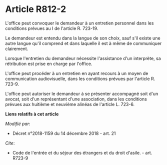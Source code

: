 # Article R812-2

L'office peut convoquer le demandeur à un entretien personnel dans les conditions prévues au I de l'article R. 723-19.

Le demandeur est entendu dans la langue de son choix, sauf s'il existe une autre langue qu'il comprend et dans laquelle il
est à même de communiquer clairement.

Lorsque l'entretien du demandeur nécessite l'assistance d'un interprète, sa rétribution est prise en charge par l'office.

L'office peut procéder à un entretien en ayant recours à un moyen de communication audiovisuelle, dans les conditions prévues
par l'article R. 723-9.

L'office peut autoriser le demandeur à se présenter accompagné soit d'un avocat, soit d'un représentant d'une association,
dans les conditions prévues aux huitième et neuvième alinéas de l'article L. 723-6.

**Liens relatifs à cet article**

_Modifié par_:

  - Décret n°2018-1159 du 14 décembre 2018 - art. 21

_Cite_:

  - Code de l'entrée et du séjour des étrangers et du droit d'asile. - art. R723-9
